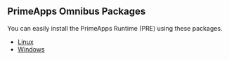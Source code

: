 ## PrimeApps Omnibus Packages
You can easily install the PrimeApps Runtime (PRE) using these packages.

* [Linux](https://github.com/primeapps-io/omnibus/tree/master/linux)
* [Windows](https://github.com/primeapps-io/omnibus/tree/master/windows)
